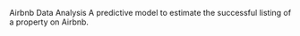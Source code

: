 Airbnb Data Analysis
A predictive model to estimate the successful listing of a property on Airbnb.

